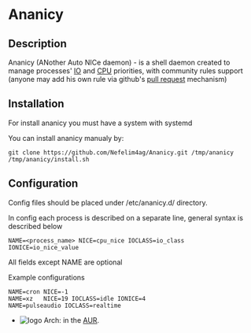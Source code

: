 # Ananicy

## Description
Ananicy (ANother Auto NICe daemon) - is a shell daemon created to manage processes' [IO](http://linux.die.net/man/1/ionice) and [CPU](http://linux.die.net/man/1/nice) priorities, with community rules support (anyone may add his own rule via github's [pull request](https://help.github.com/articles/using-pull-requests/) mechanism)

## Installation
For install ananicy you must have a system with systemd

You can install ananicy manualy by:
```
git clone https://github.com/Nefelim4ag/Ananicy.git /tmp/ananicy
/tmp/ananicy/install.sh
```
## Configuration
Config files should be placed under /etc/ananicy.d/ directory.

In config each process is described on a separate line, general syntax is described below

```
NAME=<process_name> NICE=cpu_nice IOCLASS=io_class IONICE=io_nice_value
```

All fields except NAME are optional

Example configurations
```
NAME=cron NICE=-1
NAME=xz   NICE=19 IOCLASS=idle IONICE=4
NAME=pulseaudio IOCLASS=realtime
```

* ![logo](http://www.monitorix.org/imgs/archlinux.png "arch logo") Arch: in the [AUR](https://aur.archlinux.org/packages/ananicy-git).
